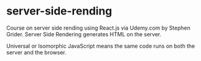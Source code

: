 # server-side-rending
Course on server side rending using React.js via Udemy.com by Stephen Grider.
Server Side Rendering generates HTML on the server.

Universal or Isomorphic JavaScript means the same code runs on both the server and the browser.
